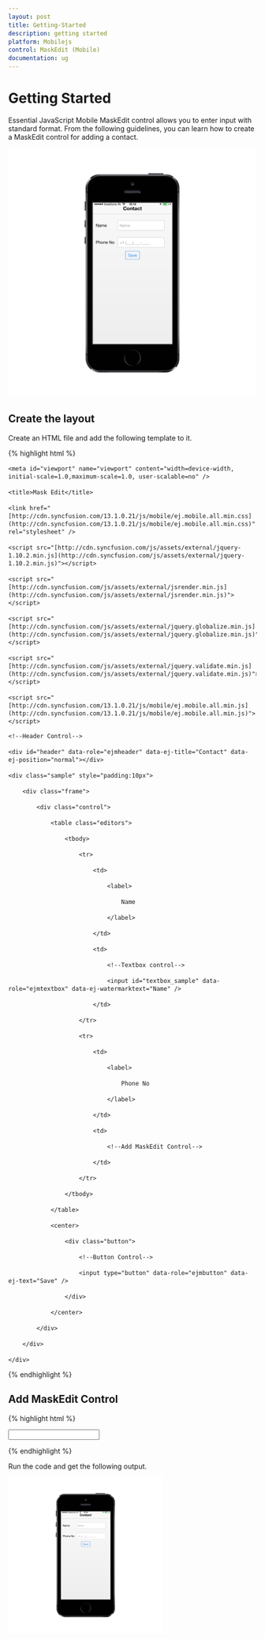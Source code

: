 ```yaml
---
layout: post
title: Getting-Started
description: getting started
platform: Mobilejs
control: MaskEdit (Mobile)
documentation: ug
---
```


# Getting Started

Essential JavaScript Mobile MaskEdit control allows you to enter input with standard format. From the following guidelines, you can learn how to create a MaskEdit control for adding a contact.

![C:/Users/Vignesh Kumar/Desktop/screen.png](Getting-Started_images/Getting-Started_img1.png)

## Create the layout

Create an HTML file and add the following template to it.

{% highlight html %}

<!DOCTYPE html>

<html>

<head>

    <meta id="viewport" name="viewport" content="width=device-width, initial-scale=1.0,maximum-scale=1.0, user-scalable=no" />

    <title>Mask Edit</title>

    <link href="[http://cdn.syncfusion.com/13.1.0.21/js/mobile/ej.mobile.all.min.css](http://cdn.syncfusion.com/13.1.0.21/js/mobile/ej.mobile.all.min.css)" rel="stylesheet" />

    <script src="[http://cdn.syncfusion.com/js/assets/external/jquery-1.10.2.min.js](http://cdn.syncfusion.com/js/assets/external/jquery-1.10.2.min.js)"></script>

    <script src="[http://cdn.syncfusion.com/js/assets/external/jsrender.min.js](http://cdn.syncfusion.com/js/assets/external/jsrender.min.js)"></script>

    <script src="[http://cdn.syncfusion.com/js/assets/external/jquery.globalize.min.js](http://cdn.syncfusion.com/js/assets/external/jquery.globalize.min.js)"></script>

    <script src="[http://cdn.syncfusion.com/js/assets/external/jquery.validate.min.js](http://cdn.syncfusion.com/js/assets/external/jquery.validate.min.js)"></script>

    <script src="[http://cdn.syncfusion.com/13.1.0.21/js/mobile/ej.mobile.all.min.js](http://cdn.syncfusion.com/13.1.0.21/js/mobile/ej.mobile.all.min.js)"></script>

</head>

<body>

    <!--Header Control-->

    <div id="header" data-role="ejmheader" data-ej-title="Contact" data-ej-position="normal"></div>

    <div class="sample" style="padding:10px">

        <div class="frame">

            <div class="control">

                <table class="editors">

                    <tbody>

                        <tr>

                            <td>

                                <label>

                                    Name

                                </label>

                            </td>

                            <td>

                                <!--Textbox control-->

                                <input id="textbox_sample" data-role="ejmtextbox" data-ej-watermarktext="Name" />

                            </td>

                        </tr>

                        <tr>

                            <td>

                                <label>

                                    Phone No

                                </label>

                            </td>

                            <td>

                                <!--Add MaskEdit Control-->                                

                            </td>

                        </tr>

                    </tbody>

                </table>

                <center>

                    <div class="button">

                        <!--Button Control-->

                        <input type="button" data-role="ejmbutton" data-ej-text="Save" />

                    </div>

                </center>

            </div>

        </div>

    </div>

</body>

</html>

{% endhighlight %}

## Add MaskEdit Control

{% highlight html %}

<input id="maskedit_sample" data-role="ejmmaskedit" data-ej-watermarktext="Maskedit" data-ej-mask="+1 (999) 999-9999" />

{% endhighlight %}

Run the code and get the following output.

![C:/Users/Vignesh Kumar/Desktop/screen.png](Getting-Started_images/Getting-Started_img2.png)